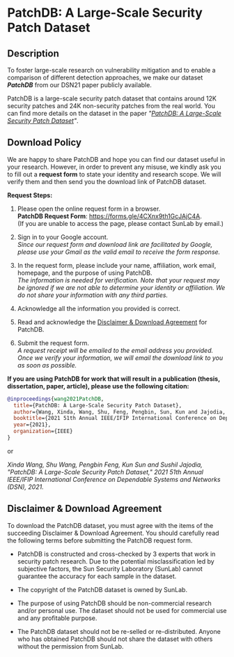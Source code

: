 # PatchDB: A Large-Scale Security Patch Dataset

## Description

To foster large-scale research on vulnerability mitigation and to enable a comparison of different detection approaches, we make our dataset ***PatchDB*** from our DSN21 paper publicly available. 

PatchDB is a large-scale security patch dataset that contains around 12K security patches and 24K non-security patches from the real world. 
You can find more details on the dataset in the paper *"[PatchDB: A Large-Scale Security Patch Dataset](http://mason.gmu.edu/~swang47/papers/dsn21_PatchDB.pdf)"*.

## Download Policy

We are happy to share PatchDB and hope you can find our dataset useful in your research. 
However, in order to prevent any misuse, we kindly ask you to fill out a **request form** to state your identity and research scope. 
We will verify them and then send you the download link of PatchDB dataset.

**Request Steps:**

1. Please open the online request form in a browser. \
   **PatchDB Request Form**: https://forms.gle/4CXnx9th1GcJAjC4A. \
   (If you are unable to access the page, please contact SunLab by email.)

2. Sign in to your Google account. \
   *Since our request form and download link are facilitated by Google, please use your Gmail as the valid email to receive the form response.*

3. In the request form, please include your name, affiliation, work email, homepage, and the purpose of using PatchDB. \
   *The information is needed for verification.
   Note that your request may be ignored if we are not able to determine your identity or affiliation.
   We do not share your information with any third parties.*

4. Acknowledge all the information you provided is correct.

5. Read and acknowledge the [Disclaimer & Download Agreement](#jump) for PatchDB.

6. Submit the request form. \
   *A request receipt will be emailed to the email address you provided.
   Once we verify your information, we will email the download link to you as soon as possible.*

**If you are using PatchDB for work that will result in a publication (thesis, dissertation, paper, article), please use the following citation:**

```bibtex
@inproceedings{wang2021PatchDB, 
  title={PatchDB: A Large-Scale Security Patch Dataset}, 
  author={Wang, Xinda, Wang, Shu, Feng, Pengbin, Sun, Kun and Jajodia, Sushil}, 
  booktitle={2021 51th Annual IEEE/IFIP International Conference on Dependable Systems and Networks (DSN)}, 
  year={2021}, 
  organization={IEEE} 
}
```

or

*Xinda Wang, Shu Wang, Pengbin Feng, Kun Sun and Sushil Jajodia, "PatchDB: A Large-Scale Security Patch Dataset," 2021 51th Annual IEEE/IFIP International Conference on Dependable Systems and Networks (DSN), 2021.*


## Disclaimer & Download Agreement<span id="jump"></span>

To download the PatchDB dataset, you must agree with the items of the succeeding Disclaimer & Download Agreement. You should carefully read the following terms before submitting the PatchDB request form.

- PatchDB is constructed and cross-checked by 3 experts that work in security patch research.
  Due to the potential misclassification led by subjective factors, the Sun Security Laboratory (SunLab) cannot guarantee the accuracy for each sample in the dataset.

- The copyright of the PatchDB dataset is owned by SunLab.

- The purpose of using PatchDB should be non-commercial research and/or personal use. The dataset should not be used for commercial use and any profitable purpose.

- The PatchDB dataset should not be re-selled or re-distributed. Anyone who has obtained PatchDB should not share the dataset with others without the permission from SunLab.

